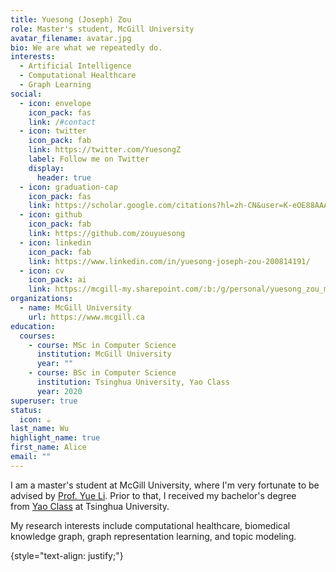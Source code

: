 ```yaml
---
title: Yuesong (Joseph) Zou
role: Master's student, McGill University
avatar_filename: avatar.jpg
bio: We are what we repeatedly do. 
interests:
  - Artificial Intelligence
  - Computational Healthcare
  - Graph Learning
social:
  - icon: envelope
    icon_pack: fas
    link: /#contact
  - icon: twitter
    icon_pack: fab
    link: https://twitter.com/YuesongZ
    label: Follow me on Twitter
    display:
      header: true
  - icon: graduation-cap
    icon_pack: fas
    link: https://scholar.google.com/citations?hl=zh-CN&user=K-eOE88AAAAJ
  - icon: github
    icon_pack: fab
    link: https://github.com/zouyuesong
  - icon: linkedin
    icon_pack: fab
    link: https://www.linkedin.com/in/yuesong-joseph-zou-200814191/
  - icon: cv
    icon_pack: ai
    link: https://mcgill-my.sharepoint.com/:b:/g/personal/yuesong_zou_mail_mcgill_ca/EWMlK8IJKuxOlOmh7SXpNNcBKUFrvi-Go-suZ95ahNfytg?e=OM2nXn
organizations:
  - name: McGill University
    url: https://www.mcgill.ca
education:
  courses:
    - course: MSc in Computer Science
      institution: McGill University
      year: ""
    - course: BSc in Computer Science
      institution: Tsinghua University, Yao Class
      year: 2020
superuser: true
status:
  icon: ☕️
last_name: Wu
highlight_name: true
first_name: Alice
email: ""
---
```

I am a master's student at McGill University, where I'm very fortunate to be advised by [](https://people.csail.mit.edu/rrw/)[﻿Prof. Yue Li](https://www.cs.mcgill.ca/~yueli/). Prior to that, I received my bachelor's degree from [Yao Class](http://iiis.tsinghua.edu.cn/en/yaoclass/) at Tsinghua University.

My research interests include computational healthcare, biomedical knowledge graph, graph representation learning, and topic modeling. 

\{style="text-align: justify;"}
